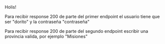 Holis!

Para recibir response 200 de parte del primer endpoint el usuario tiene que ser "dorito" y la contraseña "contraseña"

Para recibir response 200 de parte del segundo endpoint escribir una provincia valida, por ejemplo "Misiones"
